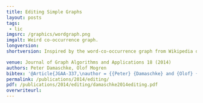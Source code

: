 ```yaml
---
title: Editing Simple Graphs
layout: posts
tags:
 - lic
imgsrc: /graphics/wordgraph.png
imgalt: Weird co-occurrence graph.
longversion:
shortversion: Inspired by the word-co-occurrence graph from Wikipedia documents, this paper presents an FPT approach to cluster the words.

venue: Journal of Graph Algorithms and Applications 18 (2014)
authors: Peter Damaschke, Olof Mogren
bibtex: '@Article{JGAA-337,\nauthor = {{Peter} {Damaschke} and {Olof} {Mogren}},\ntitle = {Editing Simple Graphs},\njournal = {Journal of Graph Algorithms and Applications},\nyear = {2014},\nvolume = {18},\nnumber = {4},\npages = {557--576},\ndoi = {10.7155/jgaa.00337}\n}'
permalink: /publications/2014/editing/
pdf: /publications/2014/editing/damaschke2014editing.pdf
overwriteurl: 
---
```


